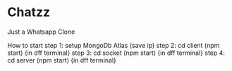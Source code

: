 # Chatzz
Just a Whatsapp Clone

How to start
step 1: setup MongoDb Atlas (save ip)
step 2: cd client (npm start) {in dff terminal}
step 3: cd socket (npm start) {in dff terminal}
step 4: cd server (npm start) {in dff terminal}
